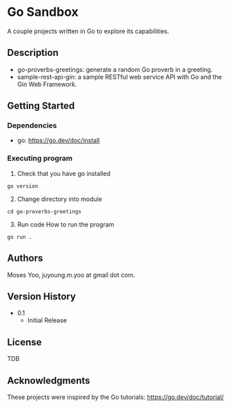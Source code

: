# Go Sandbox

A couple projects written in Go to explore its capabilities.

## Description

- go-proverbs-greetings: generate a random Go proverb in a greeting.
- sample-rest-api-gin: a sample RESTful web service API with Go and the Gin Web Framework.

## Getting Started

### Dependencies

* go: https://go.dev/doc/install

### Executing program

1. Check that you have go installed
```
go version
```
2. Change directory into module
```
cd go-proverbs-greetings
```
3. Run code How to run the program
```
go run .
```

## Authors

Moses Yoo, juyoung.m.yoo at gmail dot com.

## Version History

* 0.1
    * Initial Release

## License

TDB

## Acknowledgments

These projects were inspired by the Go tutorials: https://go.dev/doc/tutorial/
